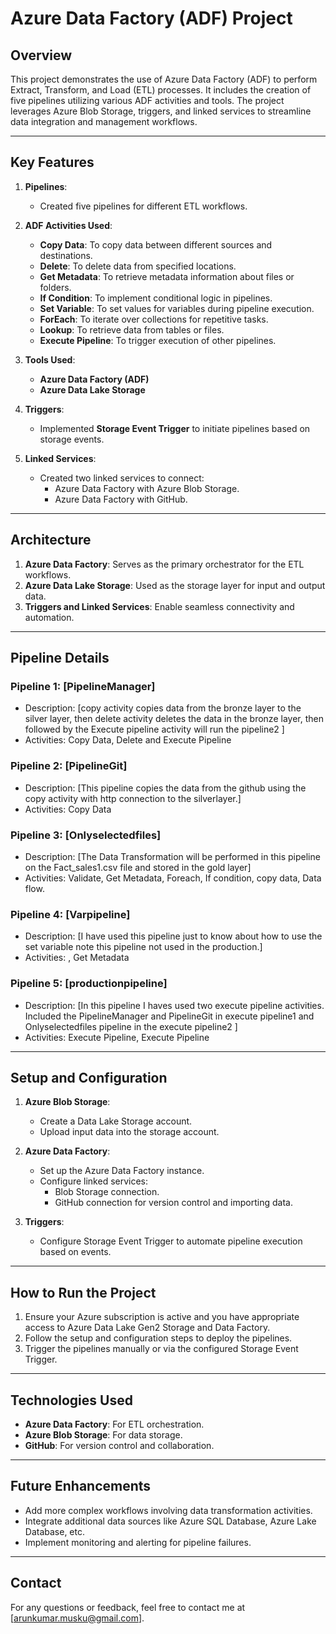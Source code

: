 # Azure Data Factory (ADF) Project

## Overview
This project demonstrates the use of Azure Data Factory (ADF) to perform Extract, Transform, and Load (ETL) processes. It includes the creation of five pipelines utilizing various ADF activities and tools. The project leverages Azure Blob Storage, triggers, and linked services to streamline data integration and management workflows.

---

## Key Features
1. **Pipelines**:
   - Created five pipelines for different ETL workflows.

2. **ADF Activities Used**:
   - **Copy Data**: To copy data between different sources and destinations.
   - **Delete**: To delete data from specified locations.
   - **Get Metadata**: To retrieve metadata information about files or folders.
   - **If Condition**: To implement conditional logic in pipelines.
   - **Set Variable**: To set values for variables during pipeline execution.
   - **ForEach**: To iterate over collections for repetitive tasks.
   - **Lookup**: To retrieve data from tables or files.
   - **Execute Pipeline**: To trigger execution of other pipelines.

3. **Tools Used**:
   - **Azure Data Factory (ADF)**
   - **Azure Data Lake Storage**

4. **Triggers**:
   - Implemented **Storage Event Trigger** to initiate pipelines based on storage events.

5. **Linked Services**:
   - Created two linked services to connect:
     - Azure Data Factory with Azure Blob Storage.
     - Azure Data Factory with GitHub.

---

## Architecture
1. **Azure Data Factory**: Serves as the primary orchestrator for the ETL workflows.
2. **Azure Data Lake Storage**: Used as the storage layer for input and output data.
3. **Triggers and Linked Services**: Enable seamless connectivity and automation.

---

## Pipeline Details
### Pipeline 1: [PipelineManager]
- Description: [copy activity copies data from the  bronze layer to the silver layer, then delete activity deletes the data in the bronze layer, then followed by the Execute pipeline activity will run the pipeline2 ]
- Activities: Copy Data, Delete and Execute Pipeline

### Pipeline 2: [PipelineGit]
- Description: [This pipeline copies the data from the github using the copy activity with http connection to the silverlayer.]
- Activities: Copy Data

### Pipeline 3: [Onlyselectedfiles]
- Description: [The Data Transformation will be  performed in this pipeline on the Fact_sales1.csv file and stored in the gold layer]
- Activities: Validate, Get Metadata, Foreach, If condition, copy data, Data flow.

### Pipeline 4: [Varpipeline]
- Description: [I have used this pipeline just to know about how to use the set variable note this pipeline not used in the production.]
- Activities: , Get Metadata

### Pipeline 5: [productionpipeline]
- Description: [In this pipeline I haves used two execute pipeline activities. Included the PipelineManager and PipelineGit in execute pipeline1 and Onlyselectedfiles pipeline in the execute pipeline2 ]
- Activities: Execute Pipeline, Execute Pipeline

---

## Setup and Configuration
1. **Azure Blob Storage**:
   - Create a Data Lake Storage account.
   - Upload input data into the storage account.

2. **Azure Data Factory**:
   - Set up the Azure Data Factory instance.
   - Configure linked services:
     - Blob Storage connection.
     - GitHub connection for version control and importing data.

3. **Triggers**:
   - Configure Storage Event Trigger to automate pipeline execution based on events.

---

## How to Run the Project
1. Ensure your Azure subscription is active and you have appropriate access to Azure Data Lake Gen2 Storage and Data Factory.
2. Follow the setup and configuration steps to deploy the pipelines.
3. Trigger the pipelines manually or via the configured Storage Event Trigger.

---


## Technologies Used
- **Azure Data Factory**: For ETL orchestration.
- **Azure Blob Storage**: For data storage.
- **GitHub**: For version control and collaboration.

---

## Future Enhancements
- Add more complex workflows involving data transformation activities.
- Integrate additional data sources like Azure SQL Database, Azure Lake Database, etc.
- Implement monitoring and alerting for pipeline failures.

---

## Contact
For any questions or feedback, feel free to contact me at [arunkumar.musku@gmail.com].


